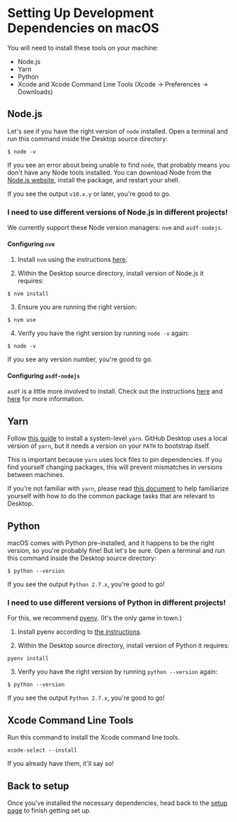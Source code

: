 # Setting Up Development Dependencies on macOS

You will need to install these tools on your machine:

 - Node.js
 - Yarn
 - Python
 - Xcode and Xcode Command Line Tools (Xcode -> Preferences -> Downloads)

## Node.js

Let's see if you have the right version of `node` installed. Open a terminal and run this command inside the Desktop source directory:

```shellsession
$ node -v
```

If you see an error about being unable to find `node`, that probably means you don't have any Node tools installed. You can download Node from the [Node.js website](https://nodejs.org/), install the package, and restart your shell.

If you see the output `v10.x.y` or later, you're good to go.

### I need to use different versions of Node.js in different projects!

We currently support these Node version managers: `nvm` and `asdf-nodejs`.

#### Configuring `nvm`

1. Install `nvm` using the instructions [here](https://github.com/creationix/nvm#install-script).

2. Within the Desktop source directory, install version of Node.js it requires:

```shellsession
$ nvm install
```

3. Ensure you are running the right version:

```shellsession
$ nvm use
```

4. Verify you have the right version by running `node -v` again:

```shellsession
$ node -v
```

If you see any version number, you're good to go.

#### Configuring `asdf-nodejs`

`asdf` is a little more involved to install. Check out the instructions [here](https://github.com/asdf-vm/asdf) and [here](https://github.com/asdf-vm/asdf-nodejs) for more information.

## Yarn

Follow [this guide](https://yarnpkg.com/en/docs/install#mac-stable) to install
a system-level `yarn`. GitHub Desktop uses a local version of `yarn`, but it
needs a version on your `PATH` to bootstrap itself.

This is important because `yarn` uses lock files to pin dependencies. If you
find yourself changing packages, this will prevent mismatches in versions
between machines.

If you're not familiar with `yarn`, please read [this document](./working-with-packages.md)
to help familiarize yourself with how to do the common package tasks that are
relevant to Desktop.

## Python

macOS comes with Python pre-installed, and it happens to be the right version, so you're probably fine! But let's be sure. Open a terminal and run this command inside the Desktop source directory:

```shellsession
$ python --version
```

If you see the output `Python 2.7.x`, you're good to go!

### I need to use different versions of Python in different projects!

For this, we recommend [pyenv](https://github.com/pyenv/pyenv). (It's the only game in town.)

1. Install pyenv according to [the instructions](https://github.com/pyenv/pyenv-installer#github-way-recommended).

2. Within the Desktop source directory, install version of Python it requires:

```shellsession
pyenv install
```

3. Verify you have the right version by running `python --version` again:

```shellsession
$ python --version
```

If you see the output `Python 2.7.x`, you're good to go!

## Xcode Command Line Tools

Run this command to install the Xcode command line tools.

```shellsession
xcode-select --install
```

If you already have them, it'll say so!

## Back to setup

Once you've installed the necessary dependencies, head back to the [setup page](https://github.com/desktop/desktop/blob/development/docs/contributing/setup.md) to finish getting set up.
